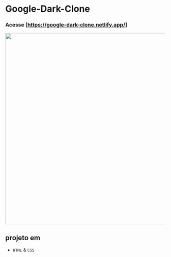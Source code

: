 # Google-Dark-Clone

### Acesse [https://google-dark-clone.netlify.app/]

<div align= center>
  <img src="https://user-images.githubusercontent.com/75847604/193582415-234e46f0-a916-4c05-9b56-f9f22dce0163.png" width=600 />
</div>

## projeto em

- `HTML` & `CSS`
